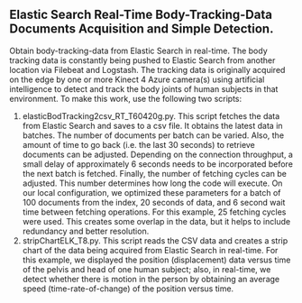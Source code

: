 ## Elastic Search Real-Time Body-Tracking-Data Documents Acquisition and Simple Detection.

Obtain body-tracking-data from Elastic Search in real-time.  The body tracking data is constantly being pushed to Elastic Search from another location via Filebeat and Logstash.  The tracking data is originally acquired on the edge by one or more Kinect 4 Azure camera(s) using artificial intelligence to detect and track the body joints of human subjects in that environment.
To make this work, use the following two scripts:
1.	 elasticBodTracking2csv_RT_T60420g.py.  This script fetches the data from Elastic Search and saves to a csv file.  It obtains the latest data in batches.  The number of documents per batch can be varied.  Also, the amount of time to go back (i.e. the last 30 seconds) to retrieve documents can be adjusted.  Depending on the connection throughput, a small delay of approximately 6 seconds needs to be incorporated before the next batch is fetched.  Finally, the number of fetching cycles can be adjusted.  This number determines how long the code will execute.  On our local configuration, we optimized these parameters for a batch of 100 documents from the index, 20 seconds of data, and 6 second wait time between fetching operations.  For this example, 25 fetching cycles were used.  This creates some overlap in the data, but it helps to include redundancy and better resolution.
2.	stripChartELK_T8.py.  This script reads the CSV data and creates a strip chart of the data being acquired from Elastic Search in real-time.  For this example, we displayed the position (displacement) data versus time of the pelvis and head of one human subject; also, in real-time, we detect whether there is motion in the person by obtaining an average speed (time-rate-of-change) of the position versus time.  
